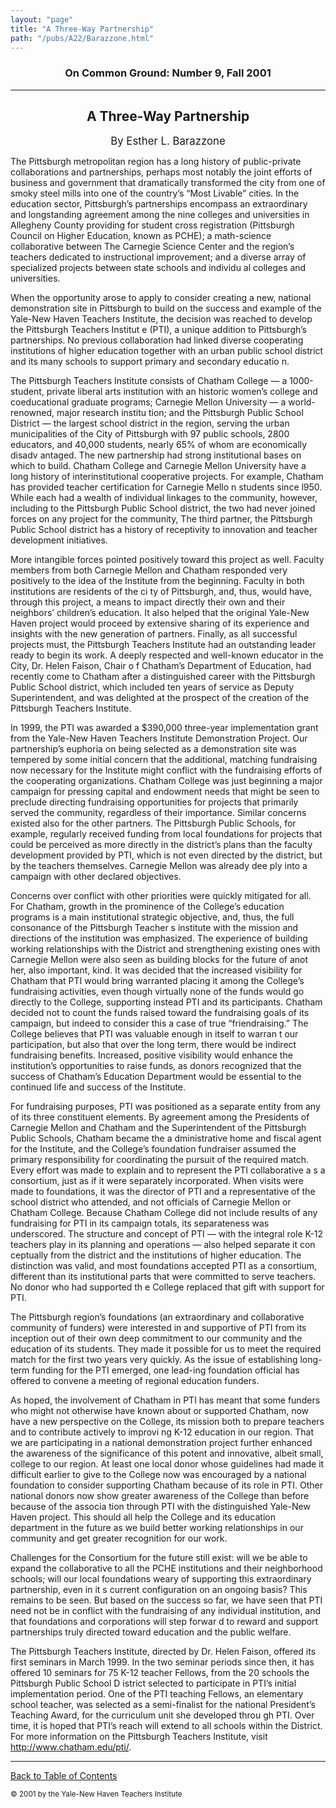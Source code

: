 ```yaml
---
layout: "page"
title: "A Three-Way Partnership"
path: "/pubs/A22/Barazzone.html"
---
```

<main>
<h3 align="CENTER">On Common Ground: Number 9, Fall 2001</h3>
<hr/>
<h2 align="CENTER">A Three-Way Partnership</h2>
<p align="CENTER"><big>By Esther L. Barazzone</big></p>
<p>The Pittsburgh metropolitan region has a long history of public-private collaborations and partnerships, perhaps most notably the joint efforts of business and government that dramatically transformed the city from one of smoky steel mills into one of 
the country’s “Most Livable” cities. In the education sector, Pittsburgh’s partnerships encompass an extraordinary and longstanding agreement among the nine colleges and universities in Allegheny County providing for student cross registration (Pittsburgh
Council on Higher Education, known as PCHE); a math-science collaborative between The Carnegie Science Center and the region’s teachers dedicated to instructional improvement; and a diverse array of specialized projects between state schools and individu
al colleges and universities.</p>
<p>When the opportunity arose to apply to consider creating a new, national demonstration site in Pittsburgh to build on the success and example of the Yale-New Haven Teachers Institute, the decision was reached to develop the Pittsburgh Teachers Institut
e (PTI), a unique addition to Pittsburgh’s partnerships. No previous collaboration had linked diverse cooperating institutions of higher education together with an urban public school district and its many schools to support primary and secondary educatio
n.
</p>
<p>The Pittsburgh Teachers Institute consists of Chatham College — a 1000-student, private liberal arts institution with an historic women’s college and coeducational graduate programs; Carnegie Mellon University — a world-renowned, major research institu
tion; and the Pittsburgh Public School District — the largest school district in the region, serving the urban municipalities of the City of Pittsburgh with 97 public schools, 2800 educators, and 40,000 students, nearly 65% of whom are economically disadv
antaged.
The new partnership had strong institutional bases on which to build. Chatham College and Carnegie Mellon University have a long history of interinstitutional cooperative projects. For example, Chatham has provided teacher certification for Carnegie Mello
n students since l950. While each had a wealth of individual linkages to the community, however, including to the Pittsburgh Public School district, the two had never joined forces on any project for the community, The third partner, the Pittsburgh Public
School district has a history of receptivity to innovation and teacher development initiatives.
</p>
<p>More intangible forces pointed positively toward this project as well. Faculty members from both Carnegie Mellon and Chatham responded very positively to the idea of the Institute from the beginning. Faculty in both institutions are residents of the ci
ty of Pittsburgh, and, thus, would have, through this project, a means to impact directly their own and their neighbors’ children’s education. It also helped that the original Yale-New Haven project would proceed by extensive sharing of its experience and
insights with the new generation of partners. Finally, as all successful projects must, the Pittsburgh Teachers Institute had an outstanding leader ready to begin its work. A deeply respected and well-known educator in the City, Dr. Helen Faison, Chair o
f Chatham’s Department of Education, had recently come to Chatham after a distinguished career with the 
Pittsburgh Public School district, which included ten years of service as Deputy Superintendent, and was delighted at the prospect of the creation of the Pittsburgh Teachers Institute.
</p>
<p>In 1999, the PTI was awarded a $390,000 three-year implementation grant from the Yale-New Haven Teachers Institute Demonstration Project. Our partnership’s euphoria on being selected as a demonstration site was tempered by some initial concern that the
additional, matching fundraising now necessary for the Institute might conflict with the fundraising efforts of the cooperating organizations. Chatham College was just beginning a major campaign for pressing capital and endowment needs that might be seen
to preclude directing fundraising opportunities for projects that primarily served the community, regardless of their importance. Similar concerns existed also for the other partners. The Pittsburgh Public Schools, for example, regularly received funding
from local foundations for projects that could be perceived as more directly in the district’s plans than the faculty development provided by PTI, which is not even directed by the district, but by the teachers themselves. Carnegie Mellon was already dee
ply into a campaign with other declared objectives.</p>
<p>Concerns over conflict with other priorities were quickly mitigated for all. For Chatham, growth in the prominence of the College’s education programs is a main institutional strategic objective, and, thus, the full consonance of the Pittsburgh Teacher
s institute with the mission and directions of the institution was emphasized. The experience of building working relationships with the District and strengthening existing ones with Carnegie Mellon were also seen as building blocks for the future of anot
her, also important, kind. It was decided that the increased visibility for Chatham that PTI would bring warranted placing it among the College’s fundraising activities, even though virtually none of the funds would go directly to the College, supporting 
instead PTI and its participants. Chatham decided not to count the funds raised toward the fundraising goals of its campaign, but indeed to consider this a case of true “friendraising.” The College believes that PTI was valuable enough in itself to warran
t our participation, but also that over the long term, there would be indirect fundraising benefits. Increased, positive visibility would enhance the institution’s opportunities to raise funds, as donors recognized that the success of Chatham’s Education 
Department would be essential to the continued life and success of the Institute.</p>
<p>For fundraising purposes, PTI was positioned as a separate entity from any of its three constituent elements. By agreement among the Presidents of Carnegie Mellon and Chatham and the Superintendent of the Pittsburgh Public Schools, Chatham became the a
dministrative home and fiscal agent for the Institute, and the College’s foundation fundraiser assumed the primary responsibility for coordinating the pursuit of the required match. Every effort was made to explain and to represent the PTI collaborative a
s a consortium, just as if it were separately incorporated. When visits were made to foundations, it was the director of PTI and a representative of the school district who attended, and not officials of Carnegie Mellon or Chatham College. Because Chatham
College did not include results of any fundraising for PTI in its campaign totals, its separateness was underscored. The structure and concept of PTI — with the integral role K-12 teachers play in its planning and operations — also helped separate it con
ceptually from the district and the institutions of higher education. The distinction was valid, and most foundations accepted PTI as a consortium, different than its institutional parts that were committed to serve teachers. No donor who had supported th
e College replaced that gift with support for PTI.</p>
<p>The Pittsburgh region’s foundations (an extraordinary and collaborative community of funders) were interested in and supportive of PTI from its inception out of their own deep commitment to our community and the education of its students. They made it 
possible for us to meet the required match for the first two years very quickly. As the issue of establishing long-term funding for the PTI emerged, one lead-ing foundation official has offered to convene a meeting of regional education funders.</p>
<p>As hoped, the involvement of Chatham in PTI has meant that some funders who might not otherwise have known about or supported Chatham, now have a new perspective on the College, its mission both to prepare teachers and to contribute actively to improvi
ng K-12 education in our region. That we are participating in a national demonstration project further enhanced the awareness of the significance of this potent and innovative, albeit small, college to our region. At least one local donor whose guidelines
had made it difficult earlier to give to the College now was encouraged by a national foundation to consider supporting Chatham because of its role in PTI. Other national donors now show greater awareness of the College than before because of the associa
tion through PTI with the distinguished Yale-New Haven project. This should all help the College and its education department in the future as we build better working relationships in our community and get greater recognition for our work.</p>
<p>Challenges for the Consortium for the future still exist: will we be able to expand the collaborative to all the PCHE institutions and their neighborhood schools; will our local foundations weary of supporting this extraordinary partnership, even in it
s current configuration on an ongoing basis? This remains to be seen. But based on the success so far, we have seen that PTI need not be in conflict with the fundraising of any individual institution, and that foundations and corporations will step forwar
d to reward and support partnerships truly directed toward education and the public welfare.</p>
<p>The Pittsburgh Teachers Institute, directed by Dr. Helen Faison, offered its first seminars in March 1999. In the two seminar periods since then, it has offered 10 seminars for 75 K-12 teacher Fellows, from the 20 schools the Pittsburgh Public School D
istrict selected to participate in PTI’s initial implementation period. One of the PTI teaching Fellows, an elementary school teacher, was selected as a semi-finalist for the national President’s Teaching Award, for the curriculum unit she developed throu
gh PTI. Over time, it is hoped that PTI’s reach will extend to all schools within the District. For more information on the Pittsburgh Teachers Institute, visit <a href="http://www.chatham.edu/pti/">http://www.chatham.edu/pti/</a>.
</p><hr/>
<p><a href=".\">Back to Table of Contents</a></p><p><small>© 2001 by the Yale-New Haven Teachers Institute</small></p>
</main>